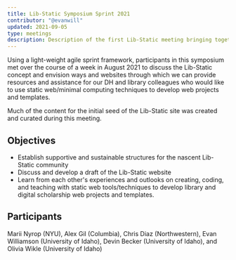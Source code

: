 ```yaml
---
title: Lib-Static Symposium Sprint 2021
contributor: "@evanwill"
updated: 2021-09-05
type: meetings
description: Description of the first Lib-Static meeting bringing together six library-adjacent static web enthusiasts to conceive this project.
---
```


Using a light-weight agile sprint framework, participants in this symposium met over the course of a week in August 2021 to discuss the Lib-Static concept and envision ways and websites through which we can provide resources and assistance for our DH and library colleagues who would like to use static web/minimal computing techniques to develop web projects and templates. 

Much of the content for the initial seed of the Lib-Static site was created and curated during this meeting.

## Objectives

- Establish supportive and sustainable structures for the nascent Lib-Static community
- Discuss and develop a draft of the Lib-Static website
- Learn from each other's experiences and outlooks on creating, coding, and teaching with static web tools/techniques to develop library and digital scholarship web projects and templates.

## Participants

Marii Nyrop (NYU), Alex Gil (Columbia), Chris Diaz (Northwestern), Evan Williamson (University of Idaho), Devin Becker (University of Idaho), and Olivia Wikle (University of Idaho)
